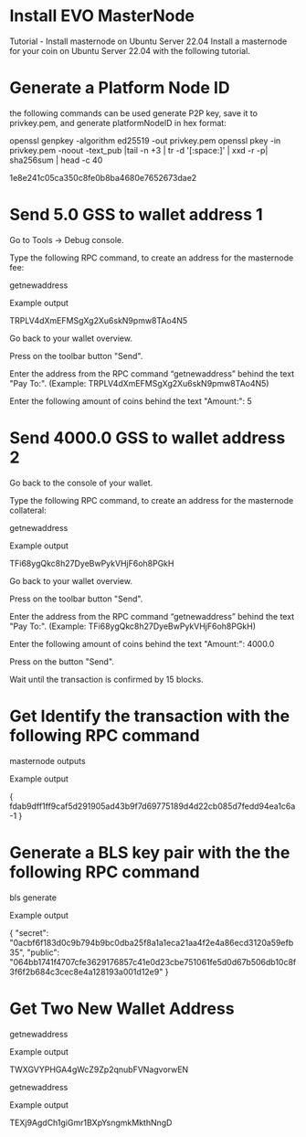 # Install EVO MasterNode
Tutorial - Install masternode on Ubuntu Server 22.04
Install a masternode for your coin on Ubuntu Server 22.04 with the following tutorial.

# Generate a Platform Node ID
the following commands can be used generate P2P key, save it to privkey.pem, and generate platformNodeID in hex format:

openssl genpkey -algorithm ed25519 -out privkey.pem
openssl pkey -in privkey.pem -noout  -text_pub |tail -n +3 | tr -d '[:space:]' | xxd -r -p| sha256sum | head -c 40

1e8e241c05ca350c8fe0b8ba4680e7652673dae2

# Send 5.0 GSS to wallet address 1

Go to Tools -> Debug console.

Type the following RPC command, to create an address for the masternode fee:

getnewaddress

Example output

TRPLV4dXmEFMSgXg2Xu6skN9pmw8TAo4N5

Go back to your wallet overview.

Press on the toolbar button "Send".

Enter the address from the RPC command “getnewaddress” behind the text "Pay To:". (Example: TRPLV4dXmEFMSgXg2Xu6skN9pmw8TAo4N5)

Enter the following amount of coins behind the text "Amount:": 5

# Send 4000.0 GSS to wallet address 2
Go back to the console of your wallet.

Type the following RPC command, to create an address for the masternode collateral:

getnewaddress

Example output

TFi68ygQkc8h27DyeBwPykVHjF6oh8PGkH

Go back to your wallet overview.

Press on the toolbar button "Send".

Enter the address from the RPC command “getnewaddress” behind the text "Pay To:". (Example: TFi68ygQkc8h27DyeBwPykVHjF6oh8PGkH)

Enter the following amount of coins behind the text "Amount:": 4000.0

Press on the button "Send".

Wait until the transaction is confirmed by 15 blocks.

# Get Identify the transaction with the following RPC command

masternode outputs

Example output

{
 fdab9dff1ff9caf5d291905ad43b9f7d69775189d4d22cb085d7fedd94ea1c6a-1
}

# Generate a BLS key pair with the the following RPC command
bls generate

Example output

{
 "secret": "0acbf6f183d0c9b794b9bc0dba25f8a1a1eca21aa4f2e4a86ecd3120a59efb35",
 "public": "064bb1741f4707cfe3629176857c41e0d23cbe751061fe5d0d67b506db10c8f3f6f2b684c3cec8e4a128193a001d12e9"
}

# Get Two New Wallet Address
getnewaddress

Example output

TWXGVYPHGA4gWcZ9Zp2qnubFVNagvorwEN

getnewaddress

Example output

TEXj9AgdCh1giGmr1BXpYsngmkMkthNngD

